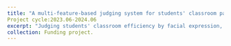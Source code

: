 ```yaml
---
title: "A multi-feature-based judging system for students' classroom participation"
Project cycle:2023.06-2024.06
excerpt: "Judging students' classroom efficiency by facial expression, body behavior and head twisting posture."
collection: Funding project.
---
```

